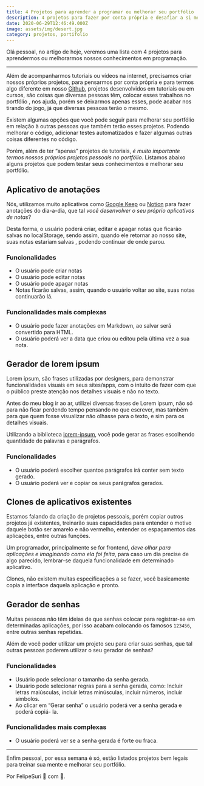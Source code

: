 ```yaml
---
title: 4 Projetos para aprender a programar ou melhorar seu portfólio
description: 4 projetos para fazer por conta própria e desafiar a si mesmo
date: 2020-06-29T12:46:49.000Z
image: assets/img/desert.jpg
category: projetos, portifolio
---
```

[1]: https://github.com/
[2]: https://keep.google.com
[3]: https://notion.so
[4]: https://developer.mozilla.org/en-US/docs/Web/API/Window/localStorage
[5]: https://www.npmjs.com/package/lorem-ipsum


Olá pessoal, no artigo de hoje, veremos uma lista com 4 projetos para aprendermos ou melhorarmos nossos conhecimentos em programação.

---

Além de acompanharmos tutoriais ou vídeos na internet, precisamos criar nossos próprios projetos, para pensarmos por conta própria e para termos algo diferente em nosso [Github][1], projetos desenvolvidos em tutoriais ou em cursos, são coisas que diversas pessoas têm, colocar esses trabalhos no portfólio , nos ajuda, porém se deixarmos apenas esses, pode acabar nos tirando do jogo, já que diversas pessoas terão o mesmo.

Existem algumas opções que você pode seguir para melhorar seu portfólio  em relação à outras pessoas que também terão esses projetos. Podendo melhorar o código, adicionar testes automatizados e fazer algumas outras coisas diferentes no código.

Porém, além de ter “apenas” projetos de tutoriais, _é muito importante termos nossos próprios projetos pessoais no portfólio_. Listamos abaixo  alguns projetos que podem testar seus conhecimentos e melhorar seu portfólio.

## Aplicativo de anotações

Nós, utilizamos muito aplicativos como [Google Keep][2] ou [Notion][3] para fazer anotações do dia-a-dia, que tal _você desenvolver o seu próprio aplicativos de notas_?

Desta forma, o usuário poderá criar, editar e apagar notas que ficarão salvas no localStorage, sendo assim, quando ele retornar ao nosso site, suas notas estariam salvas , podendo continuar de onde parou.

### Funcionalidades

- O usuário pode criar notas
- O usuário pode editar notas
-  O usuário pode apagar notas
- Notas ficarão salvas, assim, quando o usuário voltar ao site, suas notas continuarão lá.

### Funcionalidades mais complexas

- O usuário pode fazer anotações em Markdown, ao salvar será convertido para HTML.
-  O usuário poderá ver a data que criou ou editou pela última vez a sua nota.

## Gerador de lorem ipsum

Lorem ipsum, são frases utilizadas por designers, para demonstrar funcionalidades visuais em seus sites/apps, com o intuito de fazer com que o público preste atenção nos detalhes visuais e não no texto.

Antes do meu blog ir ao ar, utilizei diversas frases de Lorem ipsum, não só para não ficar perdendo tempo pensando no que escrever, mas também para que quem fosse visualizar não olhasse para o texto, e sim para os detalhes visuais. 

Utilizando a biblioteca [lorem-ipsum][5], você pode gerar as frases escolhendo quantidade de palavras e parágrafos.

### Funcionalidades

- O usuário poderá escolher quantos parágrafos irá conter  sem texto gerado.
- O usuário poderá ver e copiar os seus parágrafos gerados.

## Clones de aplicativos existentes

Estamos falando da criação de projetos pessoais, porém copiar outros projetos já existentes, treinarão suas capacidades para entender o motivo daquele botão ser amarelo e não vermelho, entender os espaçamentos das aplicações, entre outras funções.

Um programador, principalmente se for frontend, _deve olhar para aplicações e imaginando como ela foi feita_, para caso um dia precise de algo parecido, lembrar-se daquela funcionalidade em determinado aplicativo.

Clones, não existem muitas especificações a se fazer, você basicamente copia a interface daquela aplicação e pronto.

## Gerador de senhas

Muitas pessoas não têm ideias de que senhas colocar para registrar-se em determinadas aplicações, por isso acabam colocando os famosos `123456`, entre outras senhas repetidas.

Além de você poder utilizar um projeto seu para criar suas senhas, que tal outras pessoas poderem utilizar o seu gerador de senhas?

### Funcionalidades

- Usuário pode selecionar o tamanho da senha gerada.
- Usuário pode selecionar regras para a senha gerada, como: Incluir letras maiúsculas, incluir letras minúsculas, incluir números, incluir símbolos.
- Ao clicar em “Gerar senha” o usuário poderá ver a senha gerada e poderá copiá- la.

### Funcionalidades mais complexas

- O usuário poderá ver se a senha gerada é forte ou fraca.

---

Enfim pessoal, por essa semana é só, estão listados projetos bem legais para treinar sua mente e melhorar seu portfólio.

Por FelipeSuri 🐧 com 💜.
